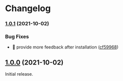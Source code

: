 <!--
  SPDX-FileCopyrightText: none
  SPDX-License-Identifier: MIT
-->

# Changelog

### [1.0.1](https://www.github.com/gikari/bismuth/compare/v1.0.0...v1.0.1) (2021-10-02)


### Bug Fixes

* :memo: provide more feedback after installation ([cf59968](https://www.github.com/gikari/bismuth/commit/cf59968dcaf3cf2df92541897824886b9d0fd4d5))

## [1.0.0](https://www.github.com/gikari/bismuth/compare/v1.0.0-beta...v1.0.0) (2021-10-02)

Initial release.
